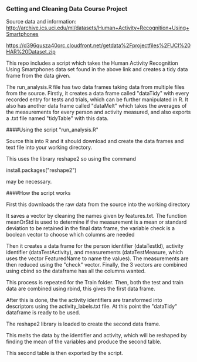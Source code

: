 ### Getting and Cleaning Data Course Project

Source data and information: http://archive.ics.uci.edu/ml/datasets/Human+Activity+Recognition+Using+Smartphones


https://d396qusza40orc.cloudfront.net/getdata%2Fprojectfiles%2FUCI%20HAR%20Dataset.zip 


This repo includes a script which takes the Human Activity Recognition Using Smartphones data set found in the above link and creates a tidy data frame from the data given.

The run_analysis.R file has two data frames taking data from multiple files from the source. Firstly, it creates a data frame called "dataTidy" with every recorded entry for tests and trials, which can be further manipulated in R. It also has another data frame called "dataMelt" which takes the averages of the measurements for every person and activity measured, and also exports a .txt file named "tidyTable" with this data.

####Using the script "run_analysis.R"

Source this into R and it should download and create the data frames and text file into your working directory.

This uses the library reshape2 so using the command

install.packages("reshape2")

may be necessary.

####How the script works

First this downloads the raw data from the source into the working directory

It saves a vector by cleaning the names given by features.txt. The function meanOrStd is used to determine if the measurement is a mean or standard deviation to be retained in the final data frame, the variable check is a boolean vector to choose which columns are needed

Then it creates a data frame for the person identifier (dataTestId), activity identifier (dataTestActivity), and measurements (dataTestMeasure, which uses the vector FeaturedName to name the values). The measurements are then reduced using the "check" vector. Finally, the 3 vectors are combined using cbind so the dataframe has all the columns wanted.

This process is repeated for the Train folder. Then, both the test and train data are combined using rbind, this gives the first data frame.

After this is done, the the activity identifiers are transformed into descriptors using the activity_labels.txt file. At this point the "dataTidy" dataframe is ready to be used.


The reshape2 library is loaded to create the second data frame.

This melts the data by the identifier and activity, which will be reshaped by finding the mean of the variables and produce the second table.

This second table is then exported by the script.